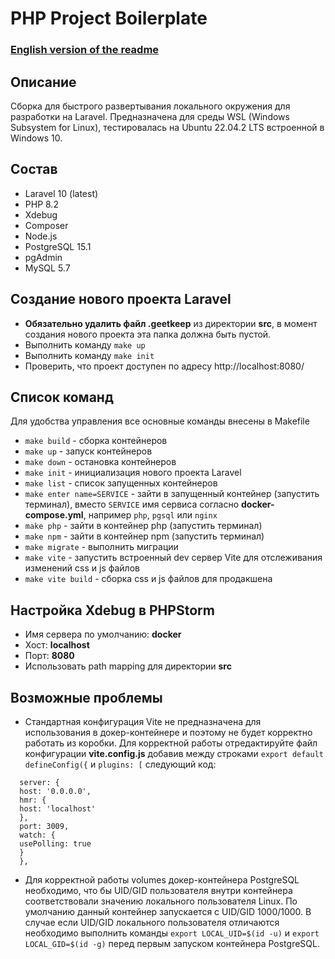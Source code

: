 # PHP Project Boilerplate

### [English version of the readme](./README.md)

## Описание

Сборка для быстрого развертывания локального окружения для разработки на Laravel.
Предназначена для среды WSL (Windows Subsystem for Linux), тестировалась
на Ubuntu 22.04.2 LTS встроенной в Windows 10.

## Состав
* Laravel 10 (latest)
* PHP 8.2
* Xdebug
* Composer
* Node.js
* PostgreSQL 15.1
* pgAdmin
* MySQL 5.7

## Создание нового проекта Laravel
* **Обязательно удалить файл .geetkeep** из директории **src**,
  в момент создания нового проекта эта папка должна быть пустой.
* Выполнить команду ```make up```
* Выполнить команду ```make init```
* Проверить, что проект доступен по адресу  http://localhost:8080/

## Cписок команд
Для удобства управления все основные команды внесены в Makefile

* ```make build``` - сборка контейнеров
* ```make up``` - запуск контейнеров
* ```make down``` - остановка контейнеров
* ```make init``` - инициализация нового проекта Laravel
* ```make list``` - список запущенных контейнеров
* ```make enter name=SERVICE``` - зайти в запущенный контейнер (запустить терминал), вместо ```SERVICE``` имя сервиса согласно
  **docker-compose.yml**, например ```php```, ```pgsql``` или ```nginx```
* ```make php``` - зайти в контейнер php (запустить терминал)
* ```make npm``` - зайти в контейнер npm (запустить терминал)
* ```make migrate``` - выполнить миграции
* ```make vite``` - запустить встроенный dev сервер Vite для отслеживания изменений css и js файлов
* ```make vite build``` - сборка css и js файлов для продакшена

## Настройка Xdebug в PHPStorm
* Имя сервера по умолчанию: **docker**
* Хост: **localhost**
* Порт: **8080**
* Использовать path mapping для директории **src**

## Возможные проблемы

* Стандартная конфигурация Vite не предназначена для использования в докер-контейнере
  и поэтому не будет корректно работать из коробки. Для корректной работы отредактируйте
  файл конфигурации **vite.config.js**  добавив между строками ```export default defineConfig({```
  и ```plugins: [``` следующий код:
```
  server: {
  host: '0.0.0.0',
  hmr: {
  host: 'localhost'
  },
  port: 3009,
  watch: {
  usePolling: true
  }
  },
```

* Для корректной работы volumes докер-контейнера PostgreSQL необходимо,
  что бы UID/GID пользователя внутри контейнера соответствовали значению
  локального пользователя Linux. По умолчанию данный контейнер запускается
  с UID/GID 1000/1000. В случае если UID/GID локального пользователя отличаются
  необходимо выполнить команды ```export LOCAL_UID=$(id -u)``` и ```export LOCAL_GID=$(id -g)```
  перед первым запуском контейнера PostgreSQL.
